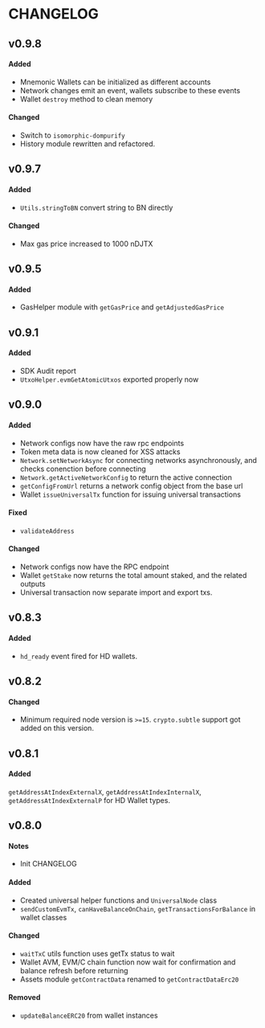 # CHANGELOG

## v0.9.8

#### Added

-   Mnemonic Wallets can be initialized as different accounts
-   Network changes emit an event, wallets subscribe to these events
-   Wallet `destroy` method to clean memory

#### Changed

-   Switch to `isomorphic-dompurify`
-   History module rewritten and refactored.

## v0.9.7

#### Added

-   `Utils.stringToBN` convert string to BN directly

#### Changed

-   Max gas price increased to 1000 nDJTX

## v0.9.5

#### Added

-   GasHelper module with `getGasPrice` and `getAdjustedGasPrice`

## v0.9.1

#### Added

-   SDK Audit report
-   `UtxoHelper.evmGetAtomicUtxos` exported properly now

## v0.9.0

#### Added

-   Network configs now have the raw rpc endpoints
-   Token meta data is now cleaned for XSS attacks
-   `Network.setNetworkAsync` for connecting networks asynchronously, and checks conenction before connecting
-   `Network.getActiveNetworkConfig` to return the active connection
-   `getConfigFromUrl` returns a network config object from the base url
-   Wallet `issueUniversalTx` function for issuing universal transactions

#### Fixed

-   `validateAddress`

#### Changed

-   Network configs now have the RPC endpoint
-   Wallet `getStake` now returns the total amount staked, and the related outputs
-   Universal transaction now separate import and export txs.

## v0.8.3

#### Added

-   `hd_ready` event fired for HD wallets.

## v0.8.2

#### Changed

-   Minimum required node version is `>=15`. `crypto.subtle` support got added on this version.

## v0.8.1

#### Added

`getAddressAtIndexExternalX`, `getAddressAtIndexInternalX`, `getAddressAtIndexExternalP` for HD Wallet types.

## v0.8.0

#### Notes

-   Init CHANGELOG

#### Added

-   Created universal helper functions and `UniversalNode` class
-   `sendCustomEvmTx`, `canHaveBalanceOnChain`, `getTransactionsForBalance` in wallet classes

#### Changed

-   `waitTxC` utils function uses getTx status to wait
-   Wallet AVM, EVM/C chain function now wait for confirmation and balance refresh before returning
-   Assets module `getContractData` renamed to `getContractDataErc20`

#### Removed

-   `updateBalanceERC20` from wallet instances
